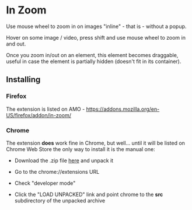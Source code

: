 # In Zoom 

Use mouse wheel to zoom in on images "inline" - that is - without a popup.

Hover on some image / video, press shift and use mouse wheel to zoom in and out.

Once you zoom in/out on an element, this element becomes draggable, useful in case the element is partially hidden (doesn't fit in its container).

## Installing

### Firefox 

The extension is listed on AMO - https://addons.mozilla.org/en-US/firefox/addon/in-zoom/

### Chrome  

The extension **does** work fine in Chrome, but well... until it will be listed on Chrome Web Store the only way to install it is the manual one:

- Download the .zip file [here](https://github.com/kpion/inzoom/archive/master.zip) and unpack it

- Go to the chrome://extensions URL  

- Check "developer mode" 

- Click the "LOAD UNPACKED" link and point chrome to the **src** subdirectory of the unpacked archive 

<!--
## Permissions

Access your data for all websites: This is a key permission, because most of the functionality is injected in every web page you visit. 
-->
